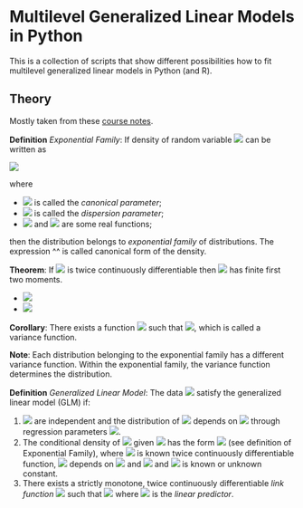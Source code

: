 # Multilevel Generalized Linear Models in Python

This is a collection of scripts that show different possibilities how to fit 
multilevel generalized linear models in Python (and R). 

## Theory

Mostly taken from these [course notes](https://www2.karlin.mff.cuni.cz/~kulich/vyuka/pokreg/doc/advreg_notes_200522.pdf).

**Definition** *Exponential Family*: If density of random variable <img src="https://render.githubusercontent.com/render/math?math=Y"> can be written as
 
<img src="https://render.githubusercontent.com/render/math?math=f(y, \theta, \varphi) = \exp(\frac{y\theta - b(\theta)}{\varphi} %2B c(y, \varphi))">

where 
- <img src="https://render.githubusercontent.com/render/math?math=\theta"> is called the <i>canonical parameter</i>; 
- <img src="https://render.githubusercontent.com/render/math?math=\varphi \in (0, \infty)"> is called the <i>dispersion parameter</i>;
- <img src="https://render.githubusercontent.com/render/math?math=b"> and <img src="https://render.githubusercontent.com/render/math?math=c"> are some real functions;

then the distribution belongs to *exponential family* of distributions. The expression ^^ is called canonical form of the density.

**Theorem**: If <img src="https://render.githubusercontent.com/render/math?math=b"> is twice continuously differentiable then <img src="https://render.githubusercontent.com/render/math?math=Y"> has finite first two moments.
- <img src="https://render.githubusercontent.com/render/math?math=\mu := E[Y] = b'(\theta)">
- <img src="https://render.githubusercontent.com/render/math?math=var[Y] = \varphi b''(\theta)">

**Corollary**: There exists a function <img src="https://render.githubusercontent.com/render/math?math=V(\mu)"> such that <img src="https://render.githubusercontent.com/render/math?math=var[Y] = \varphi V(\mu)">, which is called 
a variance function.
 
**Note**: Each distribution belonging to the exponential family has a different variance 
function. Within the exponential family, the variance function determines the distribution. 

**Definition** *Generalized Linear Model*: The data <img src="https://render.githubusercontent.com/render/math?math=(Y_i, X_i)"> satisfy the generalized linear 
model (GLM) if:
1. <img src="https://render.githubusercontent.com/render/math?math=Y_1, \dots, Y_n"> are independent and the distribution of <img src="https://render.githubusercontent.com/render/math?math=Y_i"> depends on <img src="https://render.githubusercontent.com/render/math?math=X_i"> through 
regression parameters <img src="https://render.githubusercontent.com/render/math?math=\beta">. 
2. The conditional density of <img src="https://render.githubusercontent.com/render/math?math=Y_i"> given <img src="https://render.githubusercontent.com/render/math?math=X_i"> has the form <img src="https://render.githubusercontent.com/render/math?math=f(y, \theta_i, \varphi)"> 
(see definition of Exponential Family), where <img src="https://render.githubusercontent.com/render/math?math=b(.)"> is known twice continuously differentiable 
function, <img src="https://render.githubusercontent.com/render/math?math=\theta_i"> depends on <img src="https://render.githubusercontent.com/render/math?math=X_i"> and <img src="https://render.githubusercontent.com/render/math?math=\beta"> and <img src="https://render.githubusercontent.com/render/math?math=\varphi"> is known or unknown constant. 
3. There exists a strictly monotone, twice continuously differentiable *link function* <img src="https://render.githubusercontent.com/render/math?math=g"> 
such that <img src="https://render.githubusercontent.com/render/math?math=\mu_i = g^{-1}(\eta_i)"> where <img src="https://render.githubusercontent.com/render/math?math=\eta_i = X_i^{\top}\beta"> is the *linear predictor*. 

 
